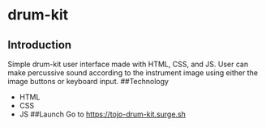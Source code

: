 # drum-kit
## Introduction
Simple drum-kit user interface made with HTML, CSS, and JS. User can make percussive sound according to the instrument image using either the image buttons or keyboard input.
##Technology
* HTML
* CSS
* JS
##Launch
Go to https://tojo-drum-kit.surge.sh
